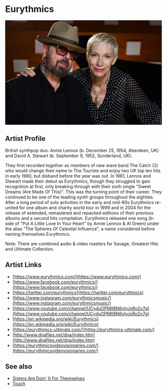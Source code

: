 # Eurythmics

![](../../assets/artists/Eurythmics.png)

## Artist Profile

British synthpop duo: Annie Lennox (b. December 25, 1954, Aberdeen, UK) and David A. Stewart (b. September 9, 1952, Sunderland, UK). 

They first recorded together as members of new wave band The Catch (2) who would change their name to The Tourists and enjoy two UK top ten hits in early 1980, but disband before the year was out. In 1981, Lennox and Stewart made their debut as Eurythmics, though they struggled to gain recognition at first, only breaking through with their sixth single "Sweet Dreams (Are Made Of This)". This was the turning point of their career. They continued to be one of the leading synth groups throughout the eighties. After a long period of solo activities in the early and mid-90s Eurythmics re-united for one album and charity world tour in 1999 and in 2004 for the release of extended, remastered and repacked editions of their previous albums and a second hits compilation. Eurythmics released one song (b-side of "Put A Little Love In Your Heart" by Annie Lennox & Al Green) under the alias "The Spheres Of Celestial Influence", a name considered before naming themselves Eurythmics.

Note: There are combined audio & video masters for Savage, Greatest Hits and Ultimate Collection.

## Artist Links

- [https://www.eurythmics.com/](https://www.eurythmics.com/)
- [https://www.facebook.com/eurythmics/](https://www.facebook.com/eurythmics/)
- [https://twitter.com/eurythmics](https://twitter.com/eurythmics)
- [https://www.instagram.com/eurythmicsmusic/](https://www.instagram.com/eurythmicsmusic/)
- [https://www.youtube.com/channel/UCyduOPMIl8N6vlyJxRo2v7g](https://www.youtube.com/channel/UCyduOPMIl8N6vlyJxRo2v7g)
- [https://en.wikipedia.org/wiki/Eurythmics](https://en.wikipedia.org/wiki/Eurythmics)
- [https://eurythmics-ultimate.com/](https://eurythmics-ultimate.com/)
- [http://www.dnafiles.net/dna/index.htm](http://www.dnafiles.net/dna/index.htm)
- [https://eurythmicsvideovisionaries.com/](https://eurythmicsvideovisionaries.com/)


## See also

- [Sisters Are Doin' It For Themselves](Sisters_Are_Doin_It_For_Themselves.md)
- [Touch](Touch.md)
